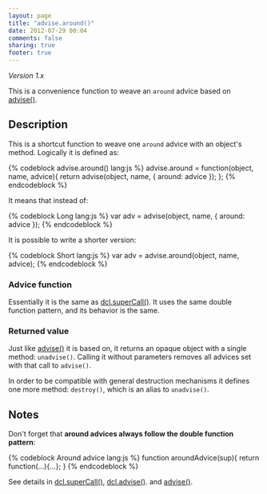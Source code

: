 ```yaml
---
layout: page
title: "advise.around()"
date: 2012-07-29 00:04
comments: false
sharing: true
footer: true
---
```


*Version 1.x*

This is a convenience function to weave an `around` advice based on [advise()](/1.x/docs/advise_js/advise/).

## Description

This is a shortcut function to weave one `around` advice with an object's method. Logically it is defined as:

{% codeblock advise.around() lang:js %}
advise.around = function(object, name, advice){
  return advise(object, name, {
    around: advice
  });
};
{% endcodeblock %}

It means that instead of:

{% codeblock Long lang:js %}
var adv = advise(object, name, {
  around: advice
});
{% endcodeblock %}

It is possible to write a shorter version:

{% codeblock Short lang:js %}
var adv = advise.around(object, name, advice);
{% endcodeblock %}

### Advice function

Essentially it is the same as [dcl.superCall()](/1.x/docs/mini_js/supercall/). It uses the same double function pattern,
and its behavior is the same.

### Returned value

Just like [advise()](/1.x/docs/advise_js/advise/) it is based on, it returns an opaque object with a single method:
`unadvise()`. Calling it without parameters removes all advices set with that call to `advise()`.

In order to be compatible with general destruction mechanisms it defines one more method: `destroy()`, which is
an alias to `unadvise()`.

## Notes

Don't forget that **around advices always follow the double function pattern**:

{% codeblock Around advice lang:js %}
function aroundAdvice(sup){
  return function(...){...};
}
{% endcodeblock %}

See details in [dcl.superCall()](/1.x/docs/mini_js/supercall/), [dcl.advise()](/1.x/docs/dcl_js/advise/). and
[advise()](/1.x/docs/advise_js/advise/).
